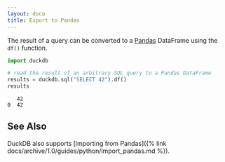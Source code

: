 ```yaml
---
layout: docu
title: Export to Pandas
---
```


The result of a query can be converted to a [Pandas](https://pandas.pydata.org/) DataFrame using the `df()` function.

```python
import duckdb

# read the result of an arbitrary SQL query to a Pandas DataFrame
results = duckdb.sql("SELECT 42").df()
results
```

```text
   42
0  42
```

## See Also

DuckDB also supports [importing from Pandas]({% link docs/archive/1.0/guides/python/import_pandas.md %}).